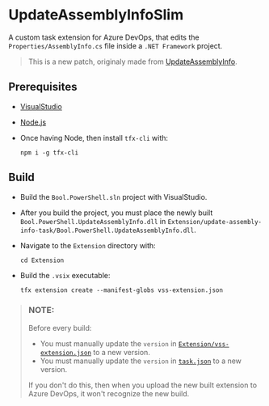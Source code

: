 # UpdateAssemblyInfoSlim

A custom task extension for Azure DevOps, that edits the
`Properties/AssemblyInfo.cs` file inside a `.NET Framework` project.

> This is a new patch, originaly made from [UpdateAssemblyInfo](https://github.com/BoolBySigma/UpdateAssemblyInfo).

## Prerequisites

- [VisualStudio](https://visualstudio.microsoft.com/downloads/)

- [Node.js](https://nodejs.org/en/download)

- Once having Node, then install `tfx-cli` with:
  ```
  npm i -g tfx-cli
  ```

## Build

- Build the `Bool.PowerShell.sln` project with VisualStudio.

- After you build the project, you must place the newly built
  `Bool.PowerShell.UpdateAssemblyInfo.dll` in
  `Extension/update-assembly-info-task/Bool.PowerShell.UpdateAssemblyInfo.dll`.

- Navigate to the `Extension` directory with:
  ```
  cd Extension
  ```

- Build the `.vsix` executable:
  ```
  tfx extension create --manifest-globs vss-extension.json
  ```

> ### NOTE:
> Before every build:
> - You must manually update the `version` in [`Extension/vss-extension.json`](/Extension/vss-extension.json) to a new version.
> - You must manually update the `version` in [`task.json`](/Extension/update-assembly-info-task/task.json) to a new version.
>
> If you don't do this, then when you upload the new built extension to Azure DevOps, it won't recognize the new build.

